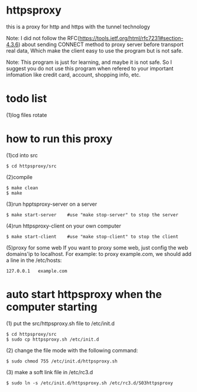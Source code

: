 # httpsproxy
this is a proxy for http and https with the tunnel technology

Note: I did not follow the RFC(https://tools.ietf.org/html/rfc7231#section-4.3.6) about sending CONNECT method to proxy server before transport real data,
Which make the client easy to use the program but is not safe.

Note: This program is just for learning, and maybe it is not safe. So I suggest you do not use this program when refered to your important infomation like credit card, account, shopping info, etc. 

# todo list
(1)log files rotate

# how to run this proxy
(1)cd into src
```shell
$ cd httpsproxy/src
```
(2)compile
```shell
$ make clean
$ make 
```
(3)run hpptsproxy-server on a server 
```shell
$ make start-server    #use "make stop-server" to stop the server
```
(4)run httpsproxy-client on your own computer
```shell
$ make start-client    #use "make stop-client" to stop the client
```
(5)proxy for some web
If you want to proxy some web, just config the web domains'ip to localhost. For example:
to proxy example.com, we should add a line in the /etc/hosts:
```vim
127.0.0.1   example.com
```
# auto start httpsproxy when the computer starting
(1) put the src/httpsproxy.sh file to /etc/init.d
```shell
$ cd httpsproxy/src
$ sudo cp httpsproxy.sh /etc/init.d
```
(2) change the file mode with the following command:
```shell
$ sudo chmod 755 /etc/init.d/httpsproxy.sh
```
(3) make a soft link file in /etc/rc3.d
```shell
$ sudo ln -s /etc/init.d/httpsproxy.sh /etc/rc3.d/S03httpsproxy 
```
